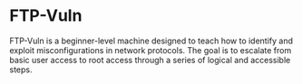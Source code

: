 # FTP-Vuln
FTP-Vuln is a beginner-level machine designed to teach how to identify and exploit misconfigurations in network protocols. The goal is to escalate from basic user access to root access through a series of logical and accessible steps.
